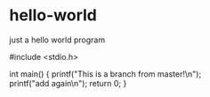 # hello-world
just a hello world program

#include <stdio.h>

int main()
{
  printf("This is a branch from master!\n");  
  printf("add again\n");
  return 0;
}
